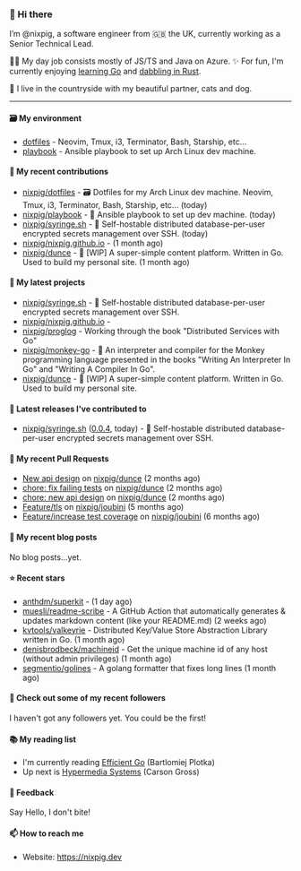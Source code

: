 ### 🐽 Hi there

I’m @nixpig, a software engineer from 🇬🇧 the UK, currently working as a Senior Technical Lead.

👨‍💻 My day job consists mostly of JS/TS and Java on Azure. ✨ For fun, I'm currently enjoying [learning Go](https://github.com/nixpig?tab=repositories&q=&type=public&language=go&sort=) and [dabbling in Rust](https://github.com/nixpig?tab=repositories&q=&type=public&language=rust&sort=). 

🏡 I live in the countryside with my beautiful partner, cats and dog.

--- 

#### 🗃️ My environment
- [dotfiles](https://github.com/nixpig/dotfiles) - Neovim, Tmux, i3, Terminator, Bash, Starship, etc...
- [playbook](https://github.com/nixpig/playbook) - Ansible playbook to set up Arch Linux dev machine.

#### 👷 My recent contributions

- [nixpig/dotfiles](https://github.com/nixpig/dotfiles) - 🗃️ Dotfiles for my Arch Linux dev machine. Neovim, Tmux, i3, Terminator, Bash, Starship, etc... (today)
- [nixpig/playbook](https://github.com/nixpig/playbook) - 📑 Ansible playbook to set up dev machine. (today)
- [nixpig/syringe.sh](https://github.com/nixpig/syringe.sh) - 🔐 Self-hostable distributed database-per-user encrypted secrets management over SSH. (today)
- [nixpig/nixpig.github.io](https://github.com/nixpig/nixpig.github.io) -  (1 month ago)
- [nixpig/dunce](https://github.com/nixpig/dunce) - 🧠 [WIP] A super-simple content platform. Written in Go. Used to build my personal site.  (1 month ago)

#### 🌱 My latest projects

- [nixpig/syringe.sh](https://github.com/nixpig/syringe.sh) - 🔐 Self-hostable distributed database-per-user encrypted secrets management over SSH.
- [nixpig/nixpig.github.io](https://github.com/nixpig/nixpig.github.io) - 
- [nixpig/proglog](https://github.com/nixpig/proglog) - Working through the book &#34;Distributed Services with Go&#34;
- [nixpig/monkey-go](https://github.com/nixpig/monkey-go) - 🐒 An interpreter and compiler for the Monkey programming language presented in the books &#34;Writing An Interpreter In Go&#34; and &#34;Writing A Compiler In Go&#34;.
- [nixpig/dunce](https://github.com/nixpig/dunce) - 🧠 [WIP] A super-simple content platform. Written in Go. Used to build my personal site. 


#### 🔭 Latest releases I've contributed to

- [nixpig/syringe.sh](https://github.com/nixpig/syringe.sh) ([0.0.4](https://github.com/nixpig/syringe.sh/releases/tag/0.0.4), today) - 🔐 Self-hostable distributed database-per-user encrypted secrets management over SSH.

#### 🔨 My recent Pull Requests

- [New api design](https://github.com/nixpig/dunce/pull/3) on [nixpig/dunce](https://github.com/nixpig/dunce) (2 months ago)
- [chore: fix failing tests](https://github.com/nixpig/dunce/pull/2) on [nixpig/dunce](https://github.com/nixpig/dunce) (2 months ago)
- [chore: new api design](https://github.com/nixpig/dunce/pull/1) on [nixpig/dunce](https://github.com/nixpig/dunce) (2 months ago)
- [Feature/tls](https://github.com/nixpig/joubini/pull/5) on [nixpig/joubini](https://github.com/nixpig/joubini) (5 months ago)
- [Feature/increase test coverage](https://github.com/nixpig/joubini/pull/4) on [nixpig/joubini](https://github.com/nixpig/joubini) (6 months ago)

#### 📜 My recent blog posts

No blog posts...yet.



#### ⭐ Recent stars

- [anthdm/superkit](https://github.com/anthdm/superkit) -  (1 day ago)
- [muesli/readme-scribe](https://github.com/muesli/readme-scribe) - A GitHub Action that automatically generates &amp; updates markdown content (like your README.md) (2 weeks ago)
- [kvtools/valkeyrie](https://github.com/kvtools/valkeyrie) - Distributed Key/Value Store Abstraction Library written in Go. (1 month ago)
- [denisbrodbeck/machineid](https://github.com/denisbrodbeck/machineid) - Get the unique machine id of any host (without admin privileges) (1 month ago)
- [segmentio/golines](https://github.com/segmentio/golines) - A golang formatter that fixes long lines (1 month ago)

#### 👯 Check out some of my recent followers

I haven't got any followers yet. You could be the first!

#### 📚️ My reading list
- I'm currently reading [Efficient Go](https://www.oreilly.com/library/view/efficient-go/9781098105709/) (Bartlomiej Plotka)
- Up next is [Hypermedia Systems](https://hypermedia.systems/) (Carson Gross)

#### 💬 Feedback

Say Hello, I don't bite!

#### 📫 How to reach me

- Website: https://nixpig.dev
